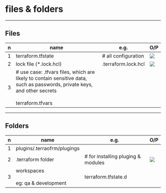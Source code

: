 # files & folders

---

## Files
|n|name|e.g.|O/P|
|-|----|----|---|
|1|terraform.tfstate|# all configuration <br/>|[<img src="https://i.imgur.com/j4Ec534.png">](https://i.imgur.com/j4Ec534.png)|
|2|lock file (*.lock.hcl)|.terraform.lock.hcl|[<img src="https://i.imgur.com/XeDKghr.png">](https://i.imgur.com/XeDKghr.png)|
|3|# use case: .tfvars files, which are likely to contain sensitive data, such as passwords, private keys, and other secrets<br/><br/> terraform.tfvars||


---

## Folders
|n|name|e.g.|O/P|
|-|----|----|---|
|1|plugins/.terraofrm/plugings||
|2|.terraform folder|# for installing pluging & modules|[<img src="https://i.imgur.com/pVR3pbP.png">](https://i.imgur.com/pVR3pbP.png)|
|3|workspaces<br/><br/>eg: qa & development|terraform.tfstate.d||
